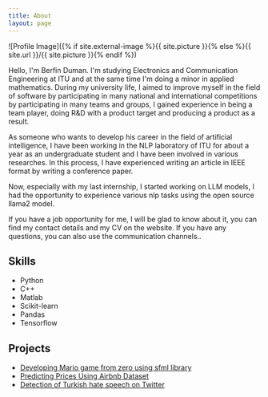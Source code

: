 ```yaml
---
title: About
layout: page
---
```

![Profile Image]({% if site.external-image %}{{ site.picture }}{% else %}{{ site.url }}/{{ site.picture }}{% endif %})

<p>Hello, I'm Berfin Duman. I'm studying Electronics and Communication Engineering at ITU and at the same time I'm doing a minor in applied mathematics. During my university life, I aimed to improve myself in the field of software by participating in many national and international competitions by participating in many teams and groups, I gained experience in being a team player, doing R&D with a product target and producing a product as a result.</p>

<p>As someone who wants to develop his career in the field of artificial intelligence, I have been working in the NLP laboratory of ITU for about a year as an undergraduate student and I have been involved in various researches. In this process, I have experienced writing an article in IEEE format by writing a conference paper.</p>

<p>Now, especially with my last internship, I started working on LLM models, I had the opportunity to experience various nlp tasks using the open source llama2 model.</p>

<p>If you have a job opportunity for me, I will be glad to know about it, you can find my contact details and my CV on the website. If you have any questions, you can also use the communication channels..</p>

<h2>Skills</h2>

<ul class="skill-list">
	<li>Python</li>
	<li>C++</li>
	<li>Matlab</li>
	<li>Scikit-learn</li>
	<li>Pandas</li>
	<li>Tensorflow</li>
</ul>

<h2>Projects</h2>

<ul>
	<li><a href="[https://github.com/](https://github.com/berfinduman/Mario-Game)">Developing Mario game from zero using sfml library</a></li>
	<li><a href="https://github.com/">Predicting Prices Using Airbnb Dataset</a></li>
	<li><a href="[https://github.com/](https://github.com/Hive-Heroes/teknofest_hive_heroes)">Detection of Turkish hate speech on Twitter</a></li>
</ul>

